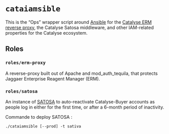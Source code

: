 # `cataiamsible`

This is the “Ops” wrapper script around [Ansible]() for the [Catalyse ERM reverse proxy](), the Catalyse Satosa middleware, and other IAM-related properties for the Catalyse ecosystem.

## Roles

### `roles/erm-proxy`

A reverse-proxy built out of Apache and mod_auth_tequila, that protects Jaggaer Enterprise Reagent Manager (ERM).

### `roles/satosa`

An instance of [SATOSA](https://github.com/IdentityPython/SATOSA) to auto-reactivate Catalyse-Buyer accounts as people log in either for the first time, or after a 6-month period of inactivity.

Commande to deploy SATOSA :
	
	./cataiamsible [--prod] -t sativa